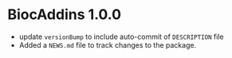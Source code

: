 # BiocAddins 1.0.0

* update `versionBump` to include auto-commit of `DESCRIPTION` file
* Added a `NEWS.md` file to track changes to the package.
